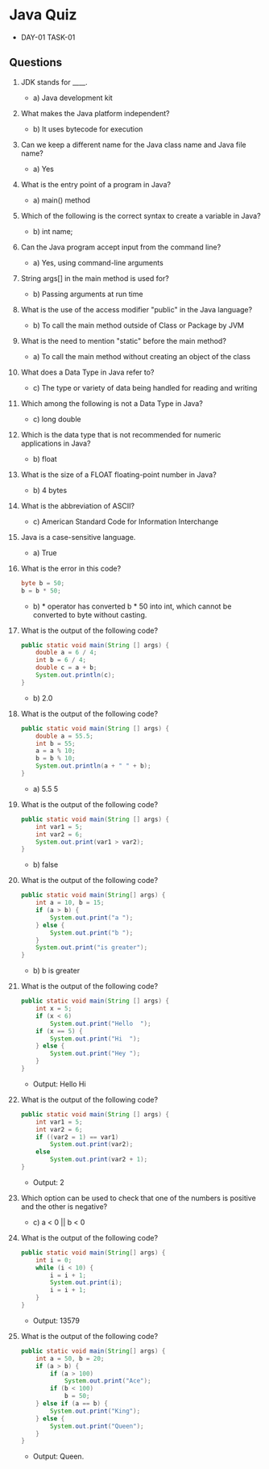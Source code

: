 # Java Quiz
- DAY-01 TASK-01

## Questions

1. JDK stands for ____.
   - a) Java development kit

2. What makes the Java platform independent?
   - b) It uses bytecode for execution

3. Can we keep a different name for the Java class name and Java file name?
   - a) Yes

4. What is the entry point of a program in Java?
   - a) main() method

5. Which of the following is the correct syntax to create a variable in Java?
   - b) int name;

6. Can the Java program accept input from the command line?
   - a) Yes, using command-line arguments

7. String args[] in the main method is used for?
   - b) Passing arguments at run time

8. What is the use of the access modifier "public" in the Java language?
   - b) To call the main method outside of Class or Package by JVM

9. What is the need to mention "static" before the main method?
   - a) To call the main method without creating an object of the class

10. What does a Data Type in Java refer to?
    - c) The type or variety of data being handled for reading and writing

11. Which among the following is not a Data Type in Java?
    - c) long double

12. Which is the data type that is not recommended for numeric applications in Java?
    - b) float

13. What is the size of a FLOAT floating-point number in Java?
    - b) 4 bytes

14. What is the abbreviation of ASCII?
    - c) American Standard Code for Information Interchange

15. Java is a case-sensitive language.
    - a) True

16. What is the error in this code?

    ```java
    byte b = 50;
    b = b * 50;
    ```

    - b) * operator has converted b * 50 into int, which cannot be converted to byte without casting.

17. What is the output of the following code?

    ```java
    public static void main(String [] args) {
        double a = 6 / 4;
        int b = 6 / 4;
        double c = a + b;
        System.out.println(c);
    }
    ```

    - b) 2.0

18. What is the output of the following code?

    ```java
    public static void main(String [] args) {
        double a = 55.5;
        int b = 55;
        a = a % 10;
        b = b % 10;
        System.out.println(a + " " + b);
    }
    ```

    - a) 5.5 5

19. What is the output of the following code?

    ```java
    public static void main(String [] args) {
        int var1 = 5;
        int var2 = 6;
        System.out.print(var1 > var2);
    }
    ```

    - b) false

20. What is the output of the following code?

    ```java
    public static void main(String[] args) {
        int a = 10, b = 15;
        if (a > b) {
            System.out.print("a ");
        } else {
            System.out.print("b ");
        }
        System.out.print("is greater");
    }
    ```

    - b) b is greater

21. What is the output of the following code?

    ```java
    public static void main(String [] args) {
        int x = 5;
        if (x < 6)
            System.out.print("Hello  ");
        if (x == 5) {
            System.out.print("Hi  ");
        } else {
            System.out.print("Hey ");
        }
    }
    ```

    - Output: Hello  Hi

22. What is the output of the following code?

    ```java
    public static void main(String [] args) {
        int var1 = 5;
        int var2 = 6;
        if ((var2 = 1) == var1)
            System.out.print(var2);
        else
            System.out.print(var2 + 1);
    }
    ```

    - Output: 2

23. Which option can be used to check that one of the numbers is positive and the other is negative?

    - c) a < 0 || b < 0

24. What is the output of the following code?

    ```java
    public static void main(String[] args) {
        int i = 0;
        while (i < 10) {
            i = i + 1;
            System.out.print(i);
            i = i + 1;
        }
    }
    ```

    - Output: 13579

25. What is the output of the following code?

    ```java
    public static void main(String[] args) {
        int a = 50, b = 20;
        if (a > b) {
            if (a > 100)
                System.out.print("Ace");
            if (b < 100)
                b = 50;
        } else if (a == b) {
            System.out.print("King");
        } else {
            System.out.print("Queen");
        }
    }
    ```

    - Output: Queen.
